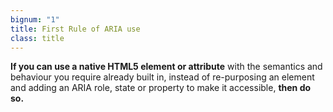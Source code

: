 ```yaml
---
bignum: "1"
title: First Rule of ARIA use
class: title
---
```

<strong>If you can use a native HTML5 element or attribute</strong> <span class="deem">with the semantics and behaviour you require already built in, instead of re-purposing an element and adding an ARIA role, state or property to make it accessible,</span> <strong>then do so.</strong>
<!-- more -->
